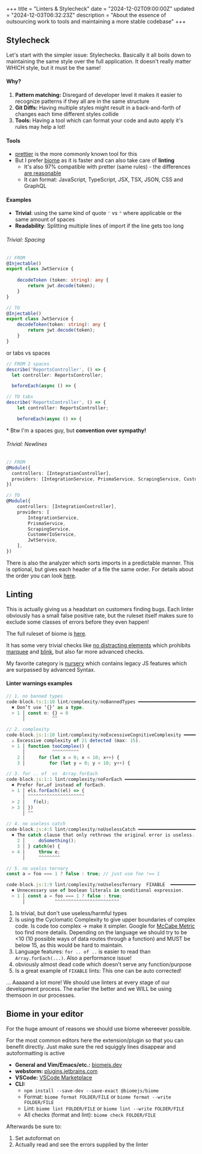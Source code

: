 +++
title = "Linters & Stylecheck"
date = "2024-12-02T09:00:00Z"
updated = "2024-12-03T06:32:23Z"
description = "About the essence of outsourcing work to tools and maintaining a more stable codebase"
+++

## Stylecheck

Let's start with the simpler issue: Stylechecks. Basically it all boils down to maintaining 
the same style over the full application. It doesn't really matter WHICH style, but it 
must be the same!


#### Why?

1. **Pattern matching:** Disregard of developer level it makes it easier to recognize patterns if
   they all are in the same structure
2. **Git Diffs:** Having multiple styles might result in a back-and-forth of changes each time
   different styles collide
3. **Tools:** Having a tool which can format your code and auto apply it's rules may help a lot!


#### Tools

- [prettier](https://prettier.io) is the more commonly known tool for this
- But I prefer [biome](https://biomejs.dev/formatter) as it is faster and can also take care of **linting**
    - It's also 97% compatible with pretter (same rules) - the differences [are reasonable](https://github.com/biomejs/biome/blob/main/crates/biome_js_formatter/report.md)
    - It can format: JavaScript, TypeScript, JSX, TSX, JSON, CSS and GraphQL


#### Examples

- **Trivial**: using the same kind of quote `'` vs `"` where applicable or the same amount of spaces
- **Readability**: Splitting multiple lines of import if the line gets too long


###### Trivial: Spacing

```typescript
// FROM
@Injectable()
export class JwtService {
    
    decodeToken (token: string): any {
        return jwt.decode(token);
    }
}

// TO
@Injectable()
export class JwtService {
    decodeToken(token: string): any {
        return jwt.decode(token);
    }
}
```

or tabs vs spaces

```typescript
// FROM 2 spaces
describe('ReportsController', () => {
  let controller: ReportsController;

  beforeEach(async () => {

// TO tabs
describe('ReportsController', () => {
	let controller: ReportsController;

	beforeEach(async () => {
```

\* Btw I'm a spaces guy, but **convention over sympathy!**


###### Trivial: Newlines

```typescript
// FROM
@Module({
  controllers: [IntegrationController],
  providers: [IntegrationService, PrismaService, ScrapingService, CustomerIoService, JwtService]
})

// TO
@Module({
	controllers: [IntegrationController],
	providers: [
		IntegrationService,
		PrismaService,
		ScrapingService,
		CustomerIoService,
		JwtService,
	],
})
```

There is also the analyzer which sorts imports in a predictable manner. This is optional,
but gives each header of a file the same order. For details about the order you can look 
[here](https://biomejs.dev/analyzer/import-sorting/).


## Linting

This is actually giving us a headstart on customers finding bugs. Each linter obviously has a small
false positive rate, but the ruleset itself makes sure to exclude some classes of errors before they
even happen!

The full ruleset of biome is [here](https://biomejs.dev/linter/rules/).

It has some very trivial checks like [no distracting elements](https://biomejs.dev/linter/rules/no-distracting-elements/)
which prohibits [marquee](https://developer.mozilla.org/en-US/docs/Web/HTML/Element/marquee) and [blink](https://developer.mozilla.org/en-US/docs/Web/HTML/Element/blink), but also far more advanced checks.

My favorite category is [nursery](https://biomejs.dev/linter/rules/#nursery) which contains legacy 
JS features which are surpassed by advanced Syntax.

#### Linter warnings examples

```typescript
// 1. no banned types
code-block.ts:1:10 lint/complexity/noBannedTypes ━━━━━━━━━━━━━━━━━━━━━━━━━━━━━━━━━━━━━━━━━━━━━━━━━━━
  ✖ Don’t use ’{}’ as a type.
  > 1 │ const n: {} = 0
      │          ^^

// 2. complexity
code-block.js:1:10 lint/complexity/noExcessiveCognitiveComplexity ━━━━━━━━━━━━━━━━━━━━━━━━━━━━━━━━━━
  ⚠ Excessive complexity of 21 detected (max: 15).
  > 1 │ function tooComplex() {
      │          ^^^^^^^^^^
    2 │     for (let x = 0; x < 10; x++) {
    3 │         for (let y = 0; y < 10; y++) {

// 3. for .. of  vs  Array.forEach
code-block.js:1:1 lint/complexity/noForEach ━━━━━━━━━━━━━━━━━━━━━━━━━━━━━━━━━━━━━━━━━━━━━━━━━━━━━━━━
  ✖ Prefer for…of instead of forEach.
  > 1 │ els.forEach((el) => {
      │ ^^^^^^^^^^^^^^^^^^^^^
  > 2 │   f(el);
  > 3 │ })
      │ ^^

// 4. no useless catch
code-block.js:4:5 lint/complexity/noUselessCatch ━━━━━━━━━━━━━━━━━━━━━━━━━━━━━━━━━━━━━━━━━━━━━━━━━━━
  ✖ The catch clause that only rethrows the original error is useless.
    2 │     doSomething();
    3 │ } catch(e) {
  > 4 │     throw e;
      │     ^^^^^^^^

// 5. no uselss ternary
const a = foo === 1 ? false : true; // just use foo !== 1

code-block.js:1:9 lint/complexity/noUselessTernary  FIXABLE  ━━━━━━━━━━━━━━━━━━━━━━━━━━━━━━━━━━━━━━━
  ✖ Unnecessary use of boolean literals in conditional expression.
  > 1 │ const a = foo === 1 ? false : true;
      │           ^^^^^^^^^^^^^^^^^^^^^^^^
```

1. Is trivial, but don't use useless/harmful types
2. Is using the Cyclomatic Complexity to give upper boundaries of complex code. Is code too complex -> make it simpler. Google for [McCabe Metric](https://en.wikipedia.org/wiki/Cyclomatic_complexity) too find more details.
   Depending on the language we should try to be <10 (10 possible ways of data routes through a function) 
   and MUST be below 15, as this would be hard to maintain.
3. Language features: `for .. of ..` is easier to read than `Array.forEach(...)`. Also a performance issue!
4. obviously almost dead code which doesn't serve any function/purpose
5. Is a great example of `FIXABLE` lints: This one can be auto corrected!

... Aaaaand a lot more! We should use linters at every stage of our development process. The earlier the better and we WILL be using themsoon in our processes. 


## Biome in your editor

For the huge amount of reasons we should use biome whereever possible.

For the most common editors here the extension/plugin so that you can benefit directly. Just make sure the red squiggly lines disappear and autoformatting is active

- **General and Vim/Emacs/etc.:** [biomejs.dev](https://biomejs.dev/guides/integrate-in-editor/#use-the-daemon-with-the-binary)
- **webstorm:** [plugins.jetbrains.com](https://plugins.jetbrains.com/plugin/22761-biome)
- **VSCode:** [VSCode Marketplace](https://marketplace.visualstudio.com/items?itemName=biomejs.biome)
- **CLI:**
    - `npm install --save-dev --save-exact @biomejs/biome`
    - Format: `biome format FOLDER/FILE` or `biome format --write FOLDER/FILE`
    - Lint: `biome lint FOLDER/FILE` or `biome lint --write FOLDER/FILE`
    - All checks (format and lint): `biome check FOLDER/FILE`

Afterwards be sure to:
1. Set autoformat on 
2. Actually read and see the errors supplied by the linter

